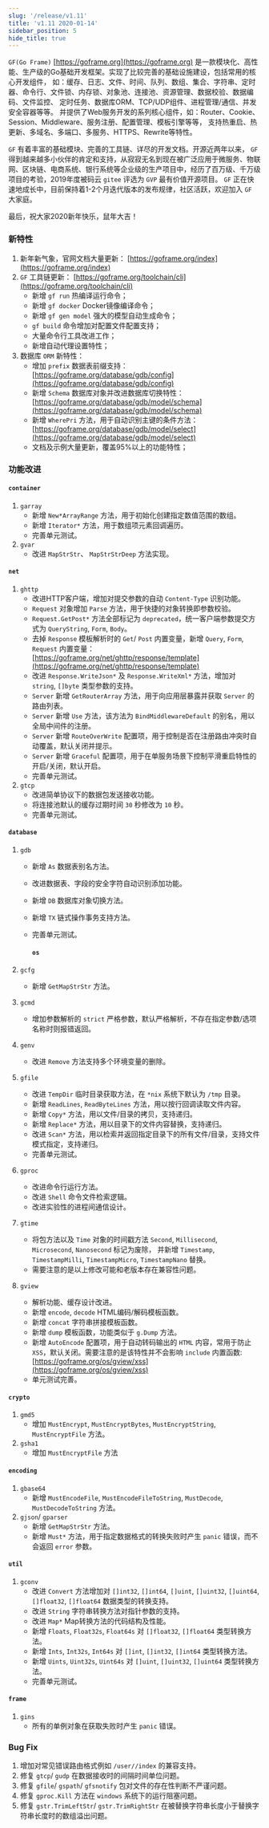 ```yaml
---
slug: '/release/v1.11'
title: 'v1.11 2020-01-14'
sidebar_position: 5
hide_title: true
---
```


`GF(Go Frame)` [https://goframe.org](https://goframe.org) 是一款模块化、高性能、生产级的Go基础开发框架。实现了比较完善的基础设施建设，包括常用的核心开发组件， 如：缓存、日志、文件、时间、队列、数组、集合、字符串、定时器、命令行、文件锁、内存锁、对象池、连接池、资源管理、数据校验、数据编码、文件监控、 定时任务、数据库ORM、TCP/UDP组件、进程管理/通信、并发安全容器等等。 并提供了Web服务开发的系列核心组件，如：Router、Cookie、Session、Middleware、服务注册、配置管理、模板引擎等等， 支持热重启、热更新、多域名、多端口、多服务、HTTPS、Rewrite等特性。

`GF` 有着丰富的基础模块、完善的工具链、详尽的开发文档。开源近两年以来， `GF` 得到越来越多小伙伴的肯定和支持，从寂寂无名到现在被广泛应用于微服务、物联网、区块链、电商系统、银行系统等企业级的生产项目中，经历了百万级、千万级项目的考验，2019年度被码云 `gitee` 评选为 `GVP` 最有价值开源项目。 `GF` 正在快速地成长中，目前保持着1-2个月迭代版本的发布规律，社区活跃，欢迎加入 `GF` 大家庭。

最后，祝大家2020新年快乐，鼠年大吉！

### 新特性

1. 新年新气象，官网文档大量更新： [https://goframe.org/index](https://goframe.org/index)
2. `GF` 工具链更新： [https://goframe.org/toolchain/cli](https://goframe.org/toolchain/cli)
   - 新增 `gf run` 热编译运行命令；
   - 新增 `gf docker` Docker镜像编译命令；
   - 新增 `gf gen model` 强大的模型自动生成命令；
   - `gf build` 命令增加对配置文件配置支持；
   - 大量命令行工具改进工作；
   - 新增自动代理设置特性；
3. 数据库 `ORM` 新特性：
   - 增加 `prefix` 数据表前缀支持： [https://goframe.org/database/gdb/config](https://goframe.org/database/gdb/config)
   - 新增 `Schema` 数据库对象并改进数据库切换特性： [https://goframe.org/database/gdb/model/schema](https://goframe.org/database/gdb/model/schema)
   - 新增 `WherePri` 方法，用于自动识别主键的条件方法： [https://goframe.org/database/gdb/model/select](https://goframe.org/database/gdb/model/select)
   - 文档及示例大量更新，覆盖95%以上的功能特性；

### 功能改进

#### `container`

1. `garray`
   - 新增 `New*ArrayRange` 方法，用于初始化创建指定数值范围的数组。
   - 新增 `Iterator*` 方法，用于数组项元素回调遍历。
   - 完善单元测试。
2. `gvar`
   - 改进 `MapStrStr`、 `MapStrStrDeep` 方法实现。

#### `net`

1. `ghttp`
   - 改进HTTP客户端，增加对提交参数的自动 `Content-Type` 识别功能。
   - `Request` 对象增加 `Parse` 方法，用于快捷的对象转换即参数校验。
   - `Request.GetPost*` 方法全部标记为 `deprecated`，统一客户端参数提交方式为 `QueryString`, `Form`, `Body`。
   - 去掉 `Response` 模板解析时的 `Get`/ `Post` 内置变量，新增 `Query`, `Form`, `Request` 内置变量： [https://goframe.org/net/ghttp/response/template](https://goframe.org/net/ghttp/response/template)
   - 改进 `Response.WriteJson*` 及 `Response.WriteXml*` 方法，增加对 `string`, `[]byte` 类型参数的支持。
   - `Server` 新增 `GetRouterArray` 方法，用于向应用层暴露并获取 `Server` 的路由列表。
   - `Server` 新增 `Use` 方法，该方法为 `BindMiddlewareDefault` 的别名，用以全局中间件的注册。
   - `Server` 新增 `RouteOverWrite` 配置项，用于控制是否在注册路由冲突时自动覆盖，默认关闭并提示。
   - `Server` 新增 `Graceful` 配置项，用于在单服务场景下控制平滑重启特性的开启/关闭，默认开启。
   - 完善单元测试。
2. `gtcp`
   - 改进简单协议下的数据包发送接收功能。
   - 将连接池默认的缓存过期时间 `30` 秒修改为 `10` 秒。
   - 完善单元测试。

#### `database`

1. `gdb`

   - 新增 `As` 数据表别名方法。

   - 改进数据表、字段的安全字符自动识别添加功能。

   - 新增 `DB` 数据库对象切换方法。

   - 新增 `TX` 链式操作事务支持方法。

   - 完善单元测试。


     #### `os`
2. `gcfg`

   - 新增 `GetMapStrStr` 方法。
3. `gcmd`

   - 增加参数解析的 `strict` 严格参数，默认严格解析，不存在指定参数/选项名称时则报错返回。
4. `genv`

   - 改进 `Remove` 方法支持多个环境变量的删除。
5. `gfile`

   - 改进 `TempDir` 临时目录获取方法，在 `*nix` 系统下默认为 `/tmp` 目录。
   - 新增 `ReadLines`, `ReadByteLines` 方法，用以按行回调读取文件内容。
   - 新增 `Copy*` 方法，用以文件/目录的拷贝，支持递归。
   - 新增 `Replace*` 方法，用以目录下的文件内容替换，支持递归。
   - 改进 `Scan*` 方法，用以检索并返回指定目录下的所有文件/目录，支持文件模式指定，支持递归。
   - 完善单元测试。
6. `gproc`

   - 改进命令行运行方法。
   - 改进 `Shell` 命令文件检索逻辑。
   - 改进实验性的进程间通信设计。
7. `gtime`

   - 将包方法以及 `Time` 对象的时间戳方法 `Second`, `Millisecond`, `Microsecond`, `Nanosecond` 标记为废除， 并新增 `Timestamp`, `TimestampMilli`, `TimestampMicro`, `TimestampNano` 替换。
   - 需要注意的是以上修改可能和老版本存在兼容性问题。
8. `gview`

   - 解析功能、缓存设计改进。
   - 新增 `encode`, `decode` HTML编码/解码模板函数。
   - 新增 `concat` 字符串拼接模板函数。
   - 新增 `dump` 模板函数，功能类似于 `g.Dump` 方法。
   - 新增 `AutoEncode` 配置项，用于自动转码输出的 `HTML` 内容，常用于防止 `XSS`，默认关闭。需要注意的是该特性并不会影响 `include` 内置函数: [https://goframe.org/os/gview/xss](https://goframe.org/os/gview/xss)
   - 单元测试完善。

#### `crypto`

1. `gmd5`
   - 增加 `MustEncrypt`, `MustEncryptBytes`, `MustEncryptString`, `MustEncryptFile` 方法。
2. `gsha1`
   - 增加 `MustEncryptFile` 方法

#### `encoding`

1. `gbase64`
   - 新增 `MustEncodeFile`, `MustEncodeFileToString`, `MustDecode`, `MustDecodeToString` 方法。
2. `gjson`/ `gparser`
   - 新增 `GetMapStrStr` 方法。
   - 新增 `Must*` 方法，用于指定数据格式的转换失败时产生 `panic` 错误，而不会返回 `error` 参数。

#### `util`

1. `gconv`
   - 改进 `Convert` 方法增加对 `[]int32`, `[]int64`, `[]uint`, `[]uint32`, `[]uint64`, `[]float32`, `[]float64` 数据类型的转换支持。
   - 改进 `String` 字符串转换方法对指针参数的支持。
   - 改进 `Map*` Map转换方法的代码结构及性能。
   - 新增 `Floats`, `Float32s`, `Float64s` 对 `[]float32`, `[]float64` 类型转换方法。
   - 新增 `Ints`, `Int32s`, `Int64s` 对 `[]int`, `[]int32`, `[]int64` 类型转换方法。
   - 新增 `Uints`, `Uint32s`, `Uint64s` 对 `[]uint`, `[]uint32`, `[]uint64` 类型转换方法。
   - 完善单元测试。

#### `frame`

1. `gins`
   - 所有的单例对象在获取失败时产生 `panic` 错误。

### Bug Fix

1. 增加对常见错误路由格式例如 `/user//index` 的兼容支持。
2. 修复 `gtcp`/ `gudp` 在数据接收时的间隔时间单位问题。
3. 修复 `gfile`/ `gspath`/ `gfsnotify` 包对文件的存在性判断不严谨问题。
4. 修复 `gproc.Kill` 方法在 `windows` 系统下的运行阻塞问题。
5. 修复 `gstr.TrimLeftStr`/ `gstr.TrimRightStr` 在被替换字符串长度小于替换字符串长度时的数组溢出问题。